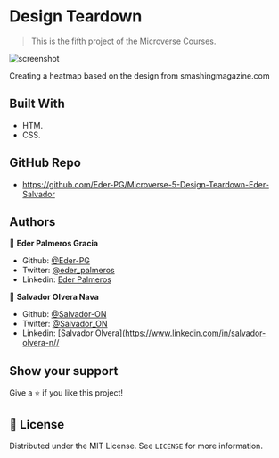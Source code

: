 # Design Teardown

> This is the fifth project of the Microverse Courses.

![screenshot](./assets/app_screenshot.png)

Creating a heatmap based on the design from smashingmagazine.com

## Built With

- HTM.
- CSS.

## GitHub Repo

- https://github.com/Eder-PG/Microverse-5-Design-Teardown-Eder-Salvador



## Authors

👤 **Eder Palmeros Gracia**

- Github: [@Eder-PG](https://github.com/Eder-PG)
- Twitter: [@eder_palmeros](https://twitter.com/eder_palmeros)
- Linkedin: [Eder Palmeros](https://www.linkedin.com/in/ederpg/)

👤 **Salvador Olvera Nava**

- Github: [@Salvador-ON](https://github.com/Salvador-ON)
- Twitter: [@Salvador_ON](https://twitter.com/Salvador_ON)
- Linkedin: [Salvador Olvera](https://www.linkedin.com/in/salvador-olvera-n//

## Show your support

Give a ⭐️ if you like this project!

## 📝 License

Distributed under the MIT License. See `LICENSE` for more information.
